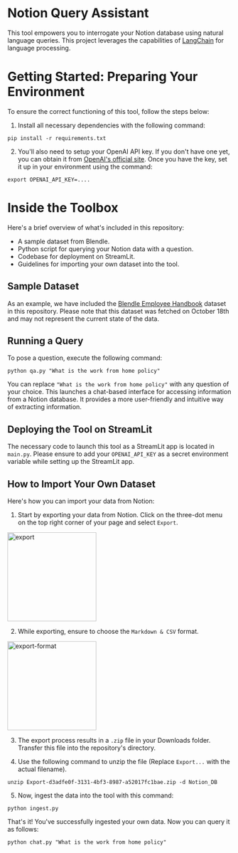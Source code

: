 # Notion Query Assistant

This tool empowers you to interrogate your Notion database using natural language queries. This project leverages the capabilities of [LangChain](https://github.com/hwchase17/langchain) for language processing.

# Getting Started: Preparing Your Environment

To ensure the correct functioning of this tool, follow the steps below:

1. Install all necessary dependencies with the following command:

```shell
pip install -r requirements.txt
```

2. You'll also need to setup your OpenAI API key. If you don't have one yet, you can obtain it from [OpenAI's official site](https://beta.openai.com/playground). Once you have the key, set it up in your environment using the command:

```shell
export OPENAI_API_KEY=....
```

# Inside the Toolbox

Here's a brief overview of what's included in this repository:

- A sample dataset from Blendle.
- Python script for querying your Notion data with a question.
- Codebase for deployment on StreamLit.
- Guidelines for importing your own dataset into the tool.

## Sample Dataset

As an example, we have included the [Blendle Employee Handbook](https://www.notion.so/Blendle-s-Employee-Handbook-7692ffe24f07450785f093b94bbe1a09) dataset in this repository. Please note that this dataset was fetched on October 18th and may not represent the current state of the data.

## Running a Query

To pose a question, execute the following command:

```shell
python qa.py "What is the work from home policy"
```

You can replace `"What is the work from home policy"` with any question of your choice. This launches a chat-based interface for accessing information from a Notion database. It provides a more user-friendly and intuitive way of extracting information.

## Deploying the Tool on StreamLit

The necessary code to launch this tool as a StreamLit app is located in `main.py`. Please ensure to add your `OPENAI_API_KEY` as a secret environment variable while setting up the StreamLit app.

## How to Import Your Own Dataset

Here's how you can import your data from Notion:

1. Start by exporting your data from Notion. Click on the three-dot menu on the top right corner of your page and select `Export`.

<img src="export_notion.png" alt="export" width="200"/>

2. While exporting, ensure to choose the `Markdown & CSV` format.

<img src="export_format.png" alt="export-format" width="200"/>

3. The export process results in a `.zip` file in your Downloads folder. Transfer this file into the repository's directory.

4. Use the following command to unzip the file (Replace `Export...` with the actual filename).

```shell
unzip Export-d3adfe0f-3131-4bf3-8987-a52017fc1bae.zip -d Notion_DB
```

5. Now, ingest the data into the tool with this command:

```shell
python ingest.py
```

That's it! You've successfully ingested your own data. Now you can query it as follows:

```shell
python chat.py "What is the work from home policy"
```